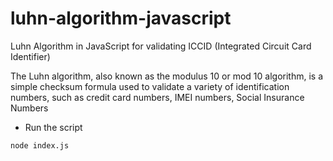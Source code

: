 # luhn-algorithm-javascript
Luhn Algorithm in JavaScript  for validating ICCID (Integrated Circuit Card Identifier)

The Luhn algorithm, also known as the modulus 10 or mod 10 algorithm, is a simple checksum formula used to validate a variety of identification numbers, such as credit card numbers, IMEI numbers, Social Insurance Numbers

- Run the script
```
node index.js

```
